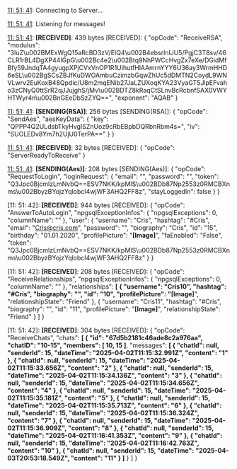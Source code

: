 [11: 51: 41]:
Connecting to Server...

[11: 51: 41]:
Connected!

[11: 51: 41]:
Listening for messages!

[11: 51: 41]:
**[RECEIVED]**: 439 bytes
[RECEIVED]: {
  "opCode": "ReceiveRSA",
  "modulus": "3IuZ\u002BMExWgQ15aRcBD3zV/ElQ4\u002B4ebsrlnIJU5/PgjC3T8sv/46CLR1rBL4DgXP44IGpG\u002Bc4e2\u002Btq9NhPWCcHvgZx7eXe/DGidMfBfy59JndqTA4gyugpXPjCVxVnOP1R1UIhutfHlAAmrnYYY6U36ay3WrmHHD6eSL\u002BgSCsZBJfKuDWOAmbuCzimzbGqwZhUc5dDMTN2CoydL9WNVLwrv2EuKoxB48Qpdic/U8m2mqENib27JaLZUXoqKYA23VyaGT5JlpEFvaho3zCNyQ0ttSrR2qJJujghS/jMv\u002BDTZ8kRaqCtSLnvBcRcbnfSAX0VWYHTWyr4n\u002BnGEeDbSzZYQ==",
  "exponent": "AQAB"
}

[11: 51: 41]:
**[SENDING(RSA)]**: 256 bytes
[SENDING(RSA)]: {
  "opCode": "SendAes",
  "aesKeyData": {
    "key": "QPPP4Q2ULdsbTkyHvgISZnUoz9cRbEBpbDQRbnRbm4s=",
    "iv": "SUOLEDv8Ym7h2UjU0TerPA=="
  }
}

[11: 51: 41]:
**[RECEIVED]**: 32 bytes
[RECEIVED]: {
  "opCode": "ServerReadyToReceive"
}

[11: 51: 41]:
**[SENDING(Aes)]**: 208 bytes
[SENDING(Aes)]: {
  "opCode": "RequestToLogin",
  "loginRequest": {
    "email": "",
    "password": "",
    "token": "Q3Jpc0BjcmlzLmNvbQ==ESV7NKK/kpMIS\u002BDb87Np2553z0RMCBXnms\u002BbyzBYojzYqlobcI4wjWF3AHQ2FF8z",
    "stayLoggedIn": false
  }
}

[11: 51: 42]:
**[RECEIVED]**: 944 bytes
[RECEIVED]: {
  "opCode": "AnswerToAutoLogin",
  "npgsqlExceptionInfos": {
    "npgsqlExceptions": 0,
    "columnName": ""
  },
  "user": {
    "username": "Cris",
    "hashtag": "#Cris",
    "email": "Cris@cris.com",
    "password": "",
    "biography": "Cris",
    "id": "15",
    "birthday": "01.01.2020",
    "profilePicture": "**[Image]**",
    "faEnabled": "False",
    "token": "Q3Jpc0BjcmlzLmNvbQ==ESV7NKK/kpMIS\u002BDb87Np2553z0RMCBXnms\u002BbyzBYojzYqlobcI4wjWF3AHQ2FF8z"
  }
}

[11: 51: 42]:
**[RECEIVED]**: 208 bytes
[RECEIVED]: {
  "opCode": "ReceiveRelationships",
  "npgsqlExceptionInfos": {
    "npgsqlExceptions": 0,
    "columnName": ""
  },
  "relationships": **[
    {
      "username": "Cris10",
      "hashtag": "#Cris",
      "biography": "",
      "id": "10",
      "profilePicture": "[Image]**",
      "relationshipState": "Friend"
    },
    {
      "username": "Cris11",
      "hashtag": "#Cris",
      "biography": "",
      "id": "11",
      "profilePicture": "**[Image]**",
      "relationshipState": "Friend"
    }
  ]
}

[11: 51: 42]:
**[RECEIVED]**: 304 bytes
[RECEIVED]: {
  "opCode": "ReceiveChats",
  "chats": **[
    {
      "id": "67d5b2181c46ade8c2a976aa",
      "chatID": "10-15",
      "members": [
        10,
        15
      ]**,
      "messages": **[
        {
          "chatId": null,
          "senderId": 15,
          "dateTime": "2025-04-02T11:15:32.991Z",
          "content": "1"
        },
        {
          "chatId": null,
          "senderId": 15,
          "dateTime": "2025-04-02T11:15:33.656Z",
          "content": "2"
        },
        {
          "chatId": null,
          "senderId": 15,
          "dateTime": "2025-04-02T11:15:34.136Z",
          "content": "3"
        },
        {
          "chatId": null,
          "senderId": 15,
          "dateTime": "2025-04-02T11:15:34.656Z",
          "content": "4"
        },
        {
          "chatId": null,
          "senderId": 15,
          "dateTime": "2025-04-02T11:15:35.181Z",
          "content": "5"
        },
        {
          "chatId": null,
          "senderId": 15,
          "dateTime": "2025-04-02T11:15:35.713Z",
          "content": "6"
        },
        {
          "chatId": null,
          "senderId": 15,
          "dateTime": "2025-04-02T11:15:36.324Z",
          "content": "7"
        },
        {
          "chatId": null,
          "senderId": 15,
          "dateTime": "2025-04-02T11:15:36.909Z",
          "content": "8"
        },
        {
          "chatId": null,
          "senderId": 15,
          "dateTime": "2025-04-02T11:16:41.353Z",
          "content": "9"
        },
        {
          "chatId": null,
          "senderId": 15,
          "dateTime": "2025-04-02T11:16:42.763Z",
          "content": "10"
        },
        {
          "chatId": null,
          "senderId": 15,
          "dateTime": "2025-04-03T20:53:18.549Z",
          "content": "11"
        }
      ]**
    }
  ]
}

